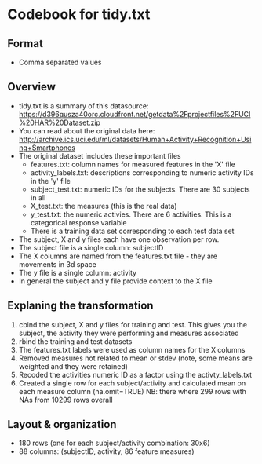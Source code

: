 # Codebook for tidy.txt

## Format
* Comma separated values


## Overview
* tidy.txt is a summary of this datasource: https://d396qusza40orc.cloudfront.net/getdata%2Fprojectfiles%2FUCI%20HAR%20Dataset.zip
* You can read about the original data here: http://archive.ics.uci.edu/ml/datasets/Human+Activity+Recognition+Using+Smartphones
* The original dataset includes these important files
  * features.txt: column names for measured features in the 'X' file
  * activity_labels.txt: descriptions corresponding to numeric activity IDs in the 'y' file
  * subject_test.txt: numeric IDs for the subjects. There are 30 subjects in all
  * X_test.txt: the measures (this is the real data)
  * y_test.txt: the numeric activies. There are 6 activities. This is a categorical response variable
  * There is a training data set corresponding to each test data set
* The subject, X and y files each have one observation per row.
* The subject file is a single column: subjectID 
* The X columns are named from the features.txt file - they are movements in 3d space
* The y file is a single column: activity
* In general the subject and y file provide context to the X file


## Explaning the transformation
1. cbind the subject, X and y files for training and test. This gives you the subject, the activity they were performing and measures associated
2. rbind the training and test datasets
3. The features.txt labels were used as column names for the X columns
4. Removed measures not related to mean or stdev (note, some means are weighted and they were retained)
5. Recoded the activities numeric ID as a factor using the activty_labels.txt 
6. Created a single row for each subject/activity and calculated mean on each measure column (na.omit=TRUE)
NB: there where 299 rows with NAs from 10299 rows overall

## Layout & organization                                                   
* 180 rows (one for each subject/activity combination: 30x6)
* 88 columns: (subjectID, activity, 86 feature measures)



